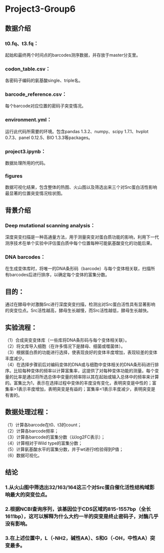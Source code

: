 # Project3-Group6
## 数据介绍
### t0.fq、t3.fq：
起始和最终两个时间点的barcodes测序数据，并存放于master分支里。 
### codon_table.csv：
各密码子编码的氨基酸single、triple名。
### barcode_reference.csv：
每个barcode对应位置的密码子突变情况。 
### environment.yml：
运行此代码所需要的环境。包含pandas 1.3.2、numpy、scipy 1.7.1、hvplot 0.7.3、panel 0.12.5、BIO 1.3.3等packages。 
### project3.ipynb：
数据处理所用的代码。
### figures
数据可视化结果，包含整体的热图、火山图以及筛选出来三个对Src蛋白活性影响最显著的位置突变情况柱状图。
## 背景介绍
### Deep mutational scanning analysis：
深度突变扫描是一种高通量方法，用于测量突变对蛋白质功能的影响，利用下一代测序技术在单个实验中评估蛋白质中每个位置每种可能氨基酸变化的功能后果。 
### DNA barcodes：
在生成变体库时，将唯一的DNA条形码（barcode）与每个变体相关联，扫描所有barcodes后进行排序，以确定每个变体的富集分数。 
## 目的：
通过在酵母中对激酶Src进行深度突变扫描，检测出对Src蛋白活性具有显著影响的突变位点。Src活性越高，酵母生长越慢，而Src活性越低，酵母生长越快。 
## 实验流程：
（1）合成突变变体库（一些库将DNA条形码与每个变体相关联）。    
（2）将文库导入细胞（在许多情况下是酵母、细菌或噬菌体）。    
（3）根据蛋白质的功能进行选择，使表现良好的变体丰度增加，表现较差的变体丰度减少。    
（4）在选择步骤前后对编码变体的DNA或与细胞中变体相关的DNA条形码进行排序。比较每种变体的频率以计算富集率，这提供了对每种变体功能的测量。每个变量的比率是通过将所选总体中变量的频率除以其在起始或输入总体中的频率来计算的。富集比为1，表示在选择过程中变体的丰度没有变化，表明突变是中性的；富集率>1表示丰度增加，表明突变是有益的；富集率<1表示丰度减少，表明突变是有害的。 
## 数据处理过程：
（1）计算各barcode在t0、t3的count；      
（2）计算各barcode频率；   
（3）计算各barcode的富集分数（以log2FC表示）；        
（4）计算相对于Wild type的富集分数；     
（5）计算氨基酸水平的富集分数，并于wt进行t检验得到P值；    
（6）数据可视化。 
## 结论
### 1.从火山图中筛选出32/163/164这三个对Src蛋白催化活性结构域影响最大的突变位点。
### 2.根据NCBI查询序列，该基因位于CDS区域的815-1557bp（全长1611bp），这可以解释为什么大约一半的突变是终止密码子，对酶几乎没有影响。
### 3.在上述位置中，L（-NH2，碱性AA）、S和G（-OH，中性AA）突变最多。
